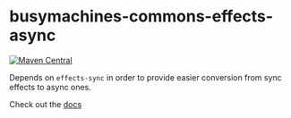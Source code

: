 # busymachines-commons-effects-async

[![Maven Central](https://img.shields.io/maven-central/v/com.busymachines/busymachines-commons-effects-async_2.12.svg)](https://maven-badges.herokuapp.com/maven-central/com.busymachines/busymachines-commons-result_2.12)

Depends on `effects-sync` in order to provide easier conversion from sync effects to async ones.

Check out the [docs](http://busymachines.github.io/busymachines-commons/docs/effects.html)